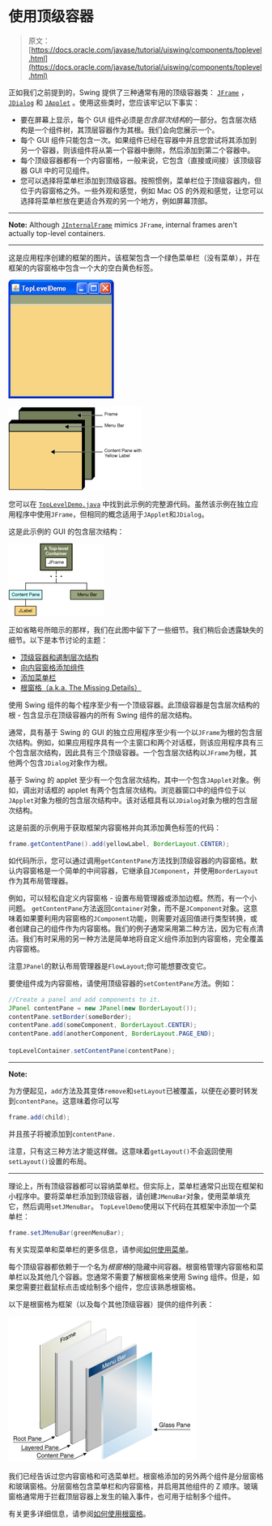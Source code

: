 # 使用顶级容器

> 原文： [https://docs.oracle.com/javase/tutorial/uiswing/components/toplevel.html](https://docs.oracle.com/javase/tutorial/uiswing/components/toplevel.html)

正如我们之前提到的，Swing 提供了三种通常有用的顶级容器类： [`JFrame`](frame.html) ， [`JDialog`](dialog.html) 和 [`JApplet`](applet.html) 。使用这些类时，您应该牢记以下事实：

*   要在屏幕上显示，每个 GUI 组件必须是*包含层次结构*的一部分。包含层次结构是一个组件树，其顶层容器作为其根。我们会向您展示一个。
*   每个 GUI 组件只能包含一次。如果组件已经在容器中并且您尝试将其添加到另一个容器，则该组件将从第一个容器中删除，然后添加到第二个容器中。
*   每个顶级容器都有一个内容窗格，一般来说，它包含（直接或间接）该顶级容器 GUI 中的可见组件。
*   您可以选择将菜单栏添加到顶级容器。按照惯例，菜单栏位于顶级容器内，但位于内容窗格之外。一些外观和感觉，例如 Mac OS 的外观和感觉，让您可以选择将菜单栏放在更适合外观的另一个地方，例如屏幕顶部。

* * *

**Note:** Although [`JInternalFrame`](internalframe.html) mimics `JFrame`, internal frames aren't actually top-level containers.

* * *

这是应用程序创建的框架的图片。该框架包含一个绿色菜单栏（没有菜单），并在框架的内容窗格中包含一个大的空白黄色标签。


![A simple application with a frame that contains a menu bar and a content pane.](img/9027bf6c251e5585f58f479dee64b36d.jpg)


![A diagram of the frame's major parts](img/2f1684ebaf6a3a32a96240af3756984f.jpg)


您可以在 [`TopLevelDemo.java`](../examples/components/TopLevelDemoProject/src/components/TopLevelDemo.java) 中找到此示例的完整源代码。虽然该示例在独立应用程序中使用`JFrame`，但相同的概念适用于`JApplet`和`JDialog`。

这是此示例的 GUI 的包含层次结构：

![Containment hierarchy for the TopLeveDemo example's GUI.](img/d68c9efbcf5d0c42063ffa6d76b928c6.jpg)

正如省略号所暗示的那样，我们在此图中留下了一些细节。我们稍后会透露缺失的细节。以下是本节讨论的主题：

*   [顶级容器和遏制层次结构](#general)
*   [向内容窗格添加组件](#contentpane)
*   [添加菜单栏](#menubar)
*   [根窗格（a.k.a. The Missing Details）](#rootpane)

使用 Swing 组件的每个程序至少有一个顶级容器。此顶级容器是包含层次结构的根 - 包含显示在顶级容器内的所有 Swing 组件的层次结构。

通常，具有基于 Swing 的 GUI 的独立应用程序至少有一个以`JFrame`为根的包含层次结构。例如，如果应用程序具有一个主窗口和两个对话框，则该应用程序具有三个包含层次结构，因此具有三个顶级容器。一个包含层次结构以`JFrame`为根，其他两个包含`JDialog`对象作为根。

基于 Swing 的 applet 至少有一个包含层次结构，其中一个包含`JApplet`对象。例如，调出对话框的 applet 有两个包含层次结构。浏览器窗口中的组件位于以`JApplet`对象为根的包含层次结构中。该对话框具有以`JDialog`对象为根的包含层次结构。

这是前面的示例用于获取框架内容窗格并向其添加黄色标签的代码：

```java
frame.getContentPane().add(yellowLabel, BorderLayout.CENTER);

```

如代码所示，您可以通过调用`getContentPane`方法找到顶级容器的内容窗格。默认内容窗格是一个简单的中间容器，它继承自`JComponent`，并使用`BorderLayout`作为其布局管理器。

例如，可以轻松自定义内容窗格 - 设置布局管理器或添加边框。然而，有一个小问题。 `getContentPane`方法返回`Container`对象，而不是`JComponent`对象。这意味着如果要利用内容窗格的`JComponent`功能，则需要对返回值进行类型转换，或者创建自己的组件作为内容窗格。我们的例子通常采用第二种方法，因为它有点清洁。我们有时采用的另一种方法是简单地将自定义组件添加到内容窗格，完全覆盖内容窗格。

注意`JPanel`的默认布局管理器是`FlowLayout`;你可能想要改变它。

要使组件成为内容窗格，请使用顶级容器的`setContentPane`方法。例如：

```java
//Create a panel and add components to it.
JPanel contentPane = new JPanel(new BorderLayout());
contentPane.setBorder(someBorder);
contentPane.add(someComponent, BorderLayout.CENTER);
contentPane.add(anotherComponent, BorderLayout.PAGE_END);

topLevelContainer.setContentPane(contentPane);

```

* * *

**Note:** 

为方便起见，`add`方法及其变体`remove`和`setLayout`已被覆盖，以便在必要时转发到`contentPane`。这意味着你可以写

```java
frame.add(child);

```

并且孩子将被添加到`contentPane.`

注意，只有这三种方法才能这样做。这意味着`getLayout()`不会返回使用`setLayout()`设置的布局。

* * *

理论上，所有顶级容器都可以容纳菜单栏。但实际上，菜单栏通常只出现在框架和小程序中。要将菜单栏添加到顶级容器，请创建`JMenuBar`对象，使用菜单填充它，然后调用`setJMenuBar`。 `TopLevelDemo`使用以下代码在其框架中添加一个菜单栏：

```java
frame.setJMenuBar(greenMenuBar);

```

有关实现菜单和菜单栏的更多信息，请参阅[如何使用菜单](menu.html)。

每个顶级容器都依赖于一个名为*根窗格*的隐藏中间容器。根窗格管理内容窗格和菜单栏以及其他几个容器。您通常不需要了解根窗格来使用 Swing 组件。但是，如果您需要拦截鼠标点击或绘制多个组件，您应该熟悉根窗格。

以下是根窗格为框架（以及每个其他顶级容器）提供的组件列表：

![A root pane manages four other panes: a layered pane, a menu bar, a content pane, and a glass pane.](img/87a541360df719a1f27fb396f6399fef.jpg)

我们已经告诉过您内容窗格和可选菜单栏。根窗格添加的另外两个组件是分层窗格和玻璃窗格。分层窗格包含菜单栏和内容窗格，并启用其他组件的 Z 顺序。玻璃窗格通常用于拦截顶层容器上发生的输入事件，也可用于绘制多个组件。

有关更多详细信息，请参阅[如何使用根窗格](rootpane.html)。